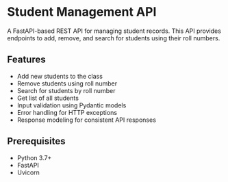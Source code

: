 # Student Management API

A FastAPI-based REST API for managing student records. This API provides endpoints to add, remove, and search for students using their roll numbers.

## Features

- Add new students to the class
- Remove students using roll number
- Search for students by roll number
- Get list of all students
- Input validation using Pydantic models
- Error handling for HTTP exceptions
- Response modeling for consistent API responses

## Prerequisites

- Python 3.7+
- FastAPI
- Uvicorn
